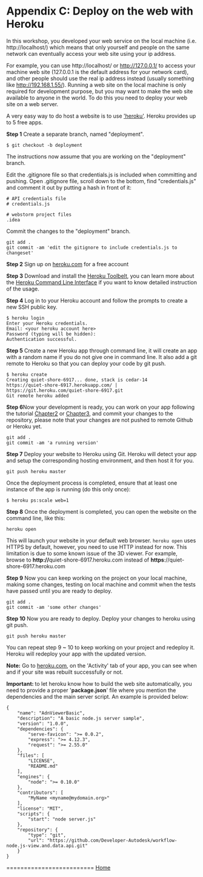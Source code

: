 # Appendix C: Deploy on the web with Heroku

In this workshop, you developed your web service on the local machine (i.e. http://localhost/) which means that only yourself and people
on the same network can eventually access your web site using your ip address.

For example, you can use http://localhost/ or http://127.0.0.1/ to access your machine web site (127.0.0.1 is the default address for your network card),
and other people should use the real ip address instead (usually something like http://192.168.1.55/). Running a web site on the local machine is only
required for development purpose, but you may want to make the web site available to anyone in the world. To do this you need to deploy your web site
on a web server.

A very easy way to do host a website is to use ['heroku'](https://www.heroku.com/). Heroku provides up to 5 free apps.

<b>Step 1</b> Create a separate branch, named "deployment".
```
$ git checkout -b deployment
```

The instructions now assume that you are working on the "deployment" branch.

Edit the .gitignore file so that credentials.js is included when committing and pushing.
Open .gitignore file, scroll down to the bottom, find "credentials.js" and comment it out by putting a
hash in front of it:
```
# API credentials file
# credentials.js

# webstorm project files
.idea
```

Commit the changes to the "deployment" branch.
```
git add .
git commit -am 'edit the gitignore to include credentials.js to changeset'
```

<b>Step 2</b> Sign up on [heroku.com](https://www.heroku.com/) for a free account

<b>Step 3</b> Download and install the [Heroku Toolbelt](https://toolbelt.heroku.com/),
you can learn more about the [Heroku Command Line Interface](https://devcenter.heroku.com/categories/command-line)
if you want to know detailed instruction of the usage.

<b>Step 4</b> Log in to your Heroku account and follow the prompts to create a new SSH public key.
```
$ heroku login
Enter your Heroku credentials.
Email: <your heroku account here>
Password (typing will be hidden):
Authentication successful.
```

<b>Step 5</b> Create a new Heroku app through command line, it will create an app with a random name if you
do not give one in command line. It also add a git remote to Heroku so that you can deploy your code by git push.
```
$ heroku create
Creating quiet-shore-6917... done, stack is cedar-14
https://quiet-shore-6917.herokuapp.com/ | https://git.heroku.com/quiet-shore-6917.git
Git remote heroku added
```

<b>Step 6</b>Now your development is ready, you can work on your app following the tutorial
[Chapter2](Chapter-2.md) or [Chapter3](Chapter-3.md), and commit your changes to the repository,
please note that your changes are not pushed to remote Github or Heroku yet.
```
git add .
git commit -am 'a running version'
````

<b>Step 7</b> Deploy your website to Heroku using Git. Heroku will detect your app and setup the
corresponding hosting environment, and then host it for you.
```
git push heroku master
```

Once the deployment process is completed, ensure that at least one instance of the app is
running (do this only once):
```
$ heroku ps:scale web=1
```

<b>Step 8</b> Once the deployment is completed, you can open the website on the command line, like this:
```
heroku open
```
This will launch your website in your default web browser. `heroku open` uses HTTPS by default, however,
you need to use HTTP instead for now. This limitation is due to some known issue of the 3D viewer.
For example, browse to <b>http://</b>quiet-shore-6917.heroku.com instead of <b>https</b>://quiet-shore-6917.heroku.com

<b>Step 9</b> Now you can keep working on the project on your local machine, making some changes,
testing on local machine and commit when the tests have passed until you are ready to deploy.
```
git add .
git commit -am 'some other changes'
```

<b>Step 10</b> Now you are ready to deploy. Deploy your changes to heroku using git push.
```
git push heroku master
```

You can repeat step 9 ~ 10 to keep working on your project and redeploy it. Heroku will redeploy
your app with the updated version.

<b>Note:</b> Go to [heroku.com](https://dashboard.heroku.com), on the 'Activity' tab of your app, you
can see when and if your site was rebuilt successfully or not.


<b>Important: </b> to let heroku know how to build the web site automatically, you need to provide a proper '<b>package.json</b>' file where you mention the dependencies
and the main server script. An example is provided below:
```
{
	"name": "AdnViewerBasic",
	"description": "A basic node.js server sample",
	"version": "1.0.0",
	"dependencies": {
		"serve-favicon": ">= 0.0.2",
		"express": ">= 4.12.3",
		"request": ">= 2.55.0"
	},
	"files": [
		"LICENSE",
		"README.md"
	],
	"engines": {
		"node": ">= 0.10.0"
	},
	"contributors": [
		"MyName <myname@mydomain.org>"
	],
	"license": "MIT",
	"scripts": {
		"start": "node server.js"
	},
	"repository": {
		"type": "git",
		"url": "https://github.com/Developer-Autodesk/workflow-node.js-view.and.data.api.git"
	}
}
```


=========================
[Home](README.md)
